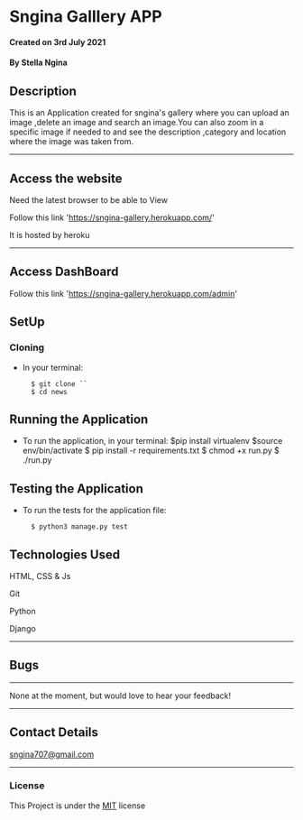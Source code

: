 # Sngina Galllery APP

#### Created on 3rd July 2021
#### By Stella Ngina

## Description 

This is an Application created for sngina's gallery where you can upload an image ,delete an image and search an image.You can also zoom in a specific image if needed  to and see the description ,category and location where the image was taken from.


---

## Access the website
Need the latest browser to be able to View

Follow this link 'https://sngina-gallery.herokuapp.com/'

It is hosted by heroku

---
## Access DashBoard

Follow this link 'https://sngina-gallery.herokuapp.com/admin'


## SetUp
### Cloning

* In your terminal:
        
        $ git clone ``
        $ cd news

## Running the Application

* To run the application, in your terminal:
        $pip install virtualenv
        $source env/bin/activate
        $ pip install -r requirements.txt
        $ chmod +x run.py
        $ ./run.py
        
## Testing the Application

* To run the tests for the application file:

        $ python3 manage.py test
        
## Technologies Used
HTML, CSS & Js

Git

Python



Django

---

## Bugs
---
None at the moment, but would love to hear your feedback!

---

## Contact Details
sngina707@gmail.com
 

---

### License
This Project is under the [MIT](LICENSE) license